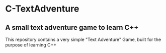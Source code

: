 # C-TextAdventure
## A small text adventure game to learn C++

This repository contains a very simple "Text Adventure" Game, built for the purpose of learning C++
